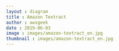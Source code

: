 ```yaml
---
layout : diagram
title : Amazon Textract
author : awsgeek
date : 2019-06-03
image : images/amazon-textract_en.jpg
thumbnail : images/amazon-textract_en.jpg
---
```

